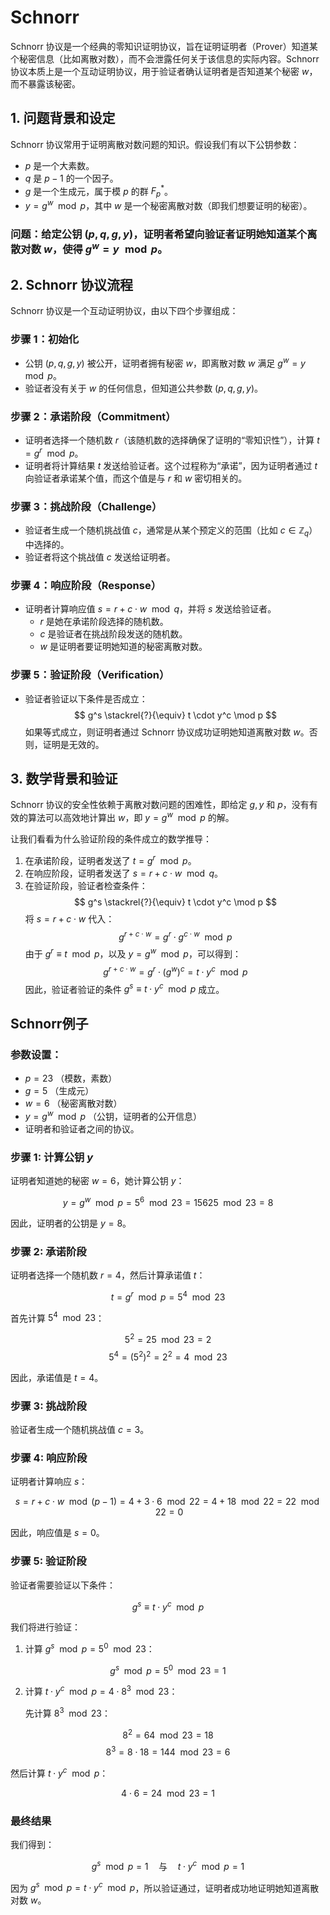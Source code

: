 # Schnorr

Schnorr 协议是一个经典的零知识证明协议，旨在证明证明者（Prover）知道某个秘密信息（比如离散对数），而不会泄露任何关于该信息的实际内容。Schnorr 协议本质上是一个互动证明协议，用于验证者确认证明者是否知道某个秘密 $w$，而不暴露该秘密。

## 1. 问题背景和设定

Schnorr 协议常用于证明离散对数问题的知识。假设我们有以下公钥参数：

- $p$ 是一个大素数。
- $q$ 是 $p-1$ 的一个因子。
- $g$ 是一个生成元，属于模 $p$ 的群 $F_p^*$。
- $y = g^w \mod p$，其中 $w$ 是一个秘密离散对数（即我们想要证明的秘密）。

### 问题：给定公钥 $(p, q, g, y)$，证明者希望向验证者证明她知道某个离散对数 $w$，使得 $g^w = y \mod p$。

## 2. Schnorr 协议流程

Schnorr 协议是一个互动证明协议，由以下四个步骤组成：

### 步骤 1：初始化

- 公钥 $(p, q, g, y)$ 被公开，证明者拥有秘密 $w$，即离散对数 $w$ 满足 $g^w = y \mod p$。
- 验证者没有关于 $w$ 的任何信息，但知道公共参数 $(p, q, g, y)$。

### 步骤 2：承诺阶段（Commitment）

- 证明者选择一个随机数 $r$（该随机数的选择确保了证明的“零知识性”），计算 $t = g^r \mod p$。
- 证明者将计算结果 $t$ 发送给验证者。这个过程称为“承诺”，因为证明者通过 $t$ 向验证者承诺某个值，而这个值是与 $r$ 和 $w$ 密切相关的。

### 步骤 3：挑战阶段（Challenge）

- 验证者生成一个随机挑战值 $c$，通常是从某个预定义的范围（比如 $c \in \mathbb{Z}_q$）中选择的。
- 验证者将这个挑战值 $c$ 发送给证明者。

### 步骤 4：响应阶段（Response）

- 证明者计算响应值 $s = r + c \cdot w \mod q$，并将 $s$ 发送给验证者。
  - $r$ 是她在承诺阶段选择的随机数。
  - $c$ 是验证者在挑战阶段发送的随机数。
  - $w$ 是证明者要证明她知道的秘密离散对数。

### 步骤 5：验证阶段（Verification）

- 验证者验证以下条件是否成立：
  $$
  g^s \stackrel{?}{\equiv} t \cdot y^c \mod p
  $$
  如果等式成立，则证明者通过 Schnorr 协议成功证明她知道离散对数 $w$。否则，证明是无效的。

## 3. 数学背景和验证

Schnorr 协议的安全性依赖于离散对数问题的困难性，即给定 $g, y$ 和 $p$，没有有效的算法可以高效地计算出 $w$，即 $y = g^w \mod p$ 的解。

让我们看看为什么验证阶段的条件成立的数学推导：

1. 在承诺阶段，证明者发送了 $t = g^r \mod p$。
2. 在响应阶段，证明者发送了 $s = r + c \cdot w \mod q$。
3. 在验证阶段，验证者检查条件：
   $$
   g^s \stackrel{?}{\equiv} t \cdot y^c \mod p
   $$
   将 $s = r + c \cdot w$ 代入：
   $$
   g^{r + c \cdot w} = g^r \cdot g^{c \cdot w} \mod p
   $$
   由于 $g^{r} \equiv t \mod p$，以及 $y = g^w \mod p$，可以得到：
   $$
   g^{r + c \cdot w} = g^r \cdot (g^w)^c = t \cdot y^c \mod p
   $$
   因此，验证者验证的条件 $g^s \equiv t \cdot y^c \mod p$ 成立。

## Schnorr例子

### 参数设置：

- $p = 23$ （模数，素数）
- $g = 5$ （生成元）
- $w = 6$ （秘密离散对数）
- $y = g^w \mod p$ （公钥，证明者的公开信息）
- 证明者和验证者之间的协议。

### 步骤 1: 计算公钥 $y$

证明者知道她的秘密 $w = 6$，她计算公钥 $y$：

$$
y = g^w \mod p = 5^6 \mod 23 = 15625 \mod 23 = 8
$$

因此，证明者的公钥是 $y = 8$。

### 步骤 2: 承诺阶段

证明者选择一个随机数 $r = 4$，然后计算承诺值 $t$：

$$
t = g^r \mod p = 5^4 \mod 23
$$

首先计算 $5^4 \mod 23$：

$$
5^2 = 25 \mod 23 = 2
$$
$$
5^4 = (5^2)^2 = 2^2 = 4 \mod 23
$$

因此，承诺值是 $t = 4$。

### 步骤 3: 挑战阶段

验证者生成一个随机挑战值 $c = 3$。

### 步骤 4: 响应阶段

证明者计算响应 $s$：

$$
s = r + c \cdot w \mod (p-1) = 4 + 3 \cdot 6 \mod 22 = 4 + 18 \mod 22 = 22 \mod 22 = 0
$$

因此，响应值是 $s = 0$。

### 步骤 5: 验证阶段

验证者需要验证以下条件：

$$
g^s \equiv t \cdot y^c \mod p
$$

我们将进行验证：

1. 计算 $g^s \mod p = 5^0 \mod 23$：

$$
g^s \mod p = 5^0 \mod 23 = 1
$$

2. 计算 $t \cdot y^c \mod p = 4 \cdot 8^3 \mod 23$：

   先计算 $8^3 \mod 23$：

$$
8^2 = 64 \mod 23 = 18
$$
$$
8^3 = 8 \cdot 18 = 144 \mod 23 = 6
$$

然后计算 $t \cdot y^c \mod p$：

$$
4 \cdot 6 = 24 \mod 23 = 1
$$

### 最终结果

我们得到：

$$
g^s \mod p = 1 \quad \text{与} \quad t \cdot y^c \mod p = 1
$$

因为 $g^s \mod p = t \cdot y^c \mod p$，所以验证通过，证明者成功地证明她知道离散对数 $w$。